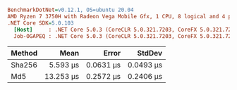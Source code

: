 ``` ini

BenchmarkDotNet=v0.12.1, OS=ubuntu 20.04
AMD Ryzen 7 3750H with Radeon Vega Mobile Gfx, 1 CPU, 8 logical and 4 physical cores
.NET Core SDK=5.0.103
  [Host]     : .NET Core 5.0.3 (CoreCLR 5.0.321.7203, CoreFX 5.0.321.7203), X64 RyuJIT
  Job-OGAPEQ : .NET Core 5.0.3 (CoreCLR 5.0.321.7203, CoreFX 5.0.321.7203), X64 RyuJIT


```
| Method |      Mean |     Error |    StdDev |
|------- |----------:|----------:|----------:|
| Sha256 |  5.593 μs | 0.0631 μs | 0.0493 μs |
|    Md5 | 13.253 μs | 0.2572 μs | 0.2406 μs |
